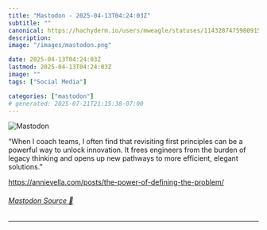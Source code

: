 ```yaml
---
title: "Mastodon - 2025-04-13T04:24:03Z"
subtitle: ""
canonical: https://hachyderm.io/users/mweagle/statuses/114328747598091554
description:
image: "/images/mastodon.png"

date: 2025-04-13T04:24:03Z
lastmod: 2025-04-13T04:24:03Z
image: ""
tags: ["Social Media"]

categories: ["mastodon"]
# generated: 2025-07-21T21:15:38-07:00
---
```

![Mastodon](/images/mastodon.png)

<p>“When I coach teams, I often find that revisiting first principles can be a powerful way to unlock innovation. It frees engineers from the burden of legacy thinking and opens up new pathways to more efficient, elegant solutions.”</p><p><a href="https://annievella.com/posts/the-power-of-defining-the-problem/" target="_blank" rel="nofollow noopener noreferrer" translate="no"><span class="invisible">https://</span><span class="ellipsis">annievella.com/posts/the-power</span><span class="invisible">-of-defining-the-problem/</span></a></p>


###### [Mastodon Source 🐘](https://hachyderm.io/@mweagle/114328747598091554)

___
